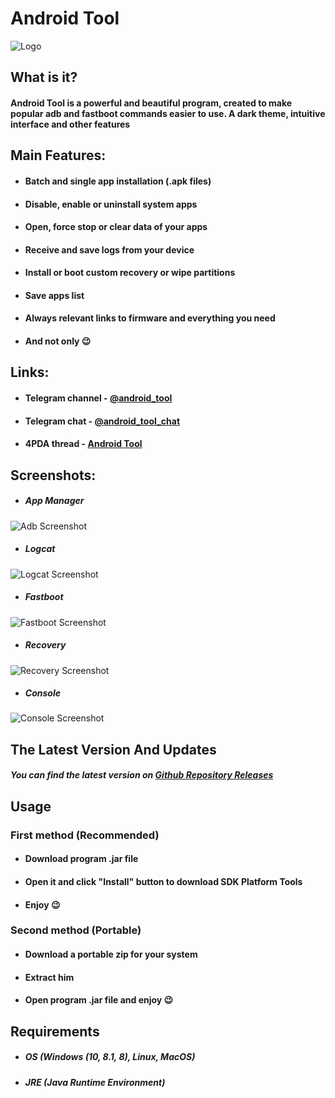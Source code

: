 # Android Tool

![Logo](https://github.com/fast-geek/Android-Tool/raw/master/images/logo.png)

## What is it?

#### Android Tool is a powerful and beautiful program, created to make popular adb and fastboot commands easier to use. A dark theme, intuitive interface and other features

## Main Features:

* #### Batch and single app installation (.apk files)
* #### Disable, enable or uninstall system apps
* #### Open, force stop or clear data of your apps
* #### Receive and save logs from your device
* #### Install or boot custom recovery or wipe partitions
* #### Save apps list
* #### Always relevant links to firmware and everything you need
* #### And not only 😉

## Links:

* #### Telegram channel - [@android_tooI](https://t.me/android_tooI)
* #### Telegram chat - [@android_tooI_chat](https://t.me/android_tooI_chat)
* #### 4PDA thread - [Android Tool](https://4pda.to/forum/index.php?showtopic=1000362)

## Screenshots:

* ##### App Manager

![Adb Screenshot](https://github.com/fast-geek/Android-Tool/raw/master/images/app_manager.png)

* ##### Logcat

![Logcat Screenshot](https://github.com/fast-geek/Android-Tool/raw/master/images/logs.png)

* ##### Fastboot

![Fastboot Screenshot](https://github.com/fast-geek/Android-Tool/raw/master/images/fastboot.png)

* ##### Recovery

![Recovery Screenshot](https://github.com/fast-geek/Android-Tool/raw/master/images/recovery.png)

* ##### Console

![Console Screenshot](https://github.com/fast-geek/Android-Tool/raw/master/images/console.png)

## The Latest Version And Updates

##### You can find the latest version on [Github Repository Releases](https://github.com/fast-geek/Android-Tool/releases)

## Usage

### First method (Recommended)

* #### Download program .jar file
* #### Open it and click "Install" button to download SDK Platform Tools
* #### Enjoy 😉

### Second method (Portable)

* #### Download a portable zip for your system
* #### Extract him
* #### Open program .jar file and enjoy 😉

## Requirements

* ##### OS (Windows (10, 8.1, 8), Linux, MacOS)
* ##### JRE (Java Runtime Environment)
